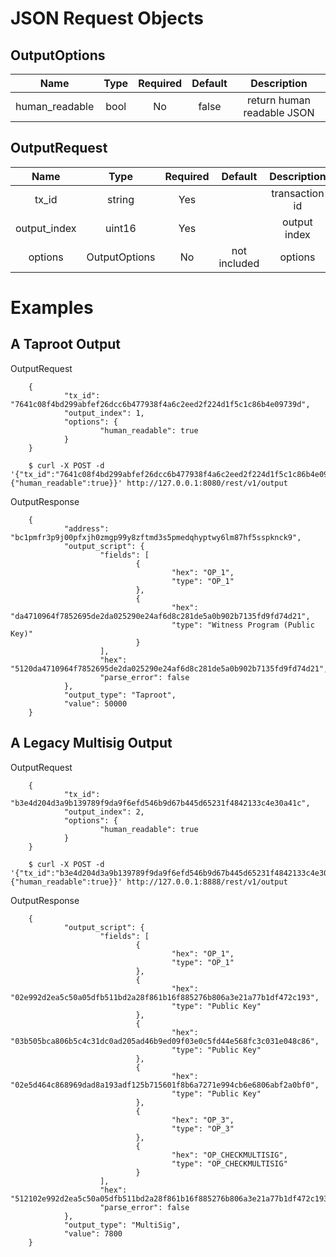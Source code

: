 # JSON Request Objects

## OutputOptions

Name | Type | Required | Default | Description
:---:|:---:|:---:|:---:|:---:
human_readable | bool | No | false | return human readable JSON

## OutputRequest

Name | Type | Required | Default | Description
:---:|:---:|:---:|:---:|:---:
tx_id | string | Yes | | transaction id
output_index | uint16 | Yes | | output index
options | OutputOptions | No | not included | options

# Examples

## A Taproot Output

OutputRequest

        {
                "tx_id": "7641c08f4bd299abfef26dcc6b477938f4a6c2eed2f224d1f5c1c86b4e09739d",
                "output_index": 1,
                "options": {
                        "human_readable": true
                }
        }

        $ curl -X POST -d '{"tx_id":"7641c08f4bd299abfef26dcc6b477938f4a6c2eed2f224d1f5c1c86b4e09739d","output_index":1,"options":{"human_readable":true}}' http://127.0.0.1:8080/rest/v1/output

OutputResponse

        {
                "address": "bc1pmfr3p9j00pfxjh0zmgp99y8zftmd3s5pmedqhyptwy6lm87hf5sspknck9",
                "output_script": {
                        "fields": [
                                {
                                        "hex": "OP_1",
                                        "type": "OP_1"
                                },
                                {
                                        "hex": "da4710964f7852695de2da025290e24af6d8c281de5a0b902b7135fd9fd74d21",
                                        "type": "Witness Program (Public Key)"
                                }
                        ],
                        "hex": "5120da4710964f7852695de2da025290e24af6d8c281de5a0b902b7135fd9fd74d21",
                        "parse_error": false
                },
                "output_type": "Taproot",
                "value": 50000
        }

## A Legacy Multisig Output

OutputRequest

        {
                "tx_id": "b3e4d204d3a9b139789f9da9f6efd546b9d67b445d65231f4842133c4e30a41c",
                "output_index": 2,
                "options": {
                        "human_readable": true
                }
        }

        $ curl -X POST -d '{"tx_id":"b3e4d204d3a9b139789f9da9f6efd546b9d67b445d65231f4842133c4e30a41c","output_index":2,"options":{"human_readable":true}}' http://127.0.0.1:8888/rest/v1/output

OutputResponse

        {
                "output_script": {
                        "fields": [
                                {
                                        "hex": "OP_1",
                                        "type": "OP_1"
                                },
                                {
                                        "hex": "02e992d2ea5c50a05dfb511bd2a28f861b16f885276b806a3e21a77b1df472c193",
                                        "type": "Public Key"
                                },
                                {
                                        "hex": "03b505bca806b5c4c31dc0ad205ad46b9ed09f03e0c5fd44e568fc3c031e048c86",
                                        "type": "Public Key"
                                },
                                {
                                        "hex": "02e5d464c868969dad8a193adf125b715601f8b6a7271e994cb6e6806abf2a0bf0",
                                        "type": "Public Key"
                                },
                                {
                                        "hex": "OP_3",
                                        "type": "OP_3"
                                },
                                {
                                        "hex": "OP_CHECKMULTISIG",
                                        "type": "OP_CHECKMULTISIG"
                                }
                        ],
                        "hex": "512102e992d2ea5c50a05dfb511bd2a28f861b16f885276b806a3e21a77b1df472c1932103b505bca806b5c4c31dc0ad205ad46b9ed09f03e0c5fd44e568fc3c031e048c862102e5d464c868969dad8a193adf125b715601f8b6a7271e994cb6e6806abf2a0bf053ae",
                        "parse_error": false
                },
                "output_type": "MultiSig",
                "value": 7800
        }

